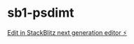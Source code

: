 # sb1-psdimt

[Edit in StackBlitz next generation editor ⚡️](https://stackblitz.com/~/github.com/Nitesh-swarnakar/sb1-psdimt)